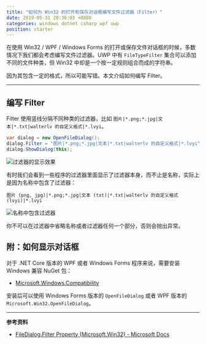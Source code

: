 ```yaml
---
title: "如何为 Win32 的打开和保存对话框编写文件过滤器（Filter）"
date: 2019-05-31 20:36:03 +0800
categories: windows dotnet csharp wpf uwp
position: starter
---
```


在使用 Win32 / WPF / Windows Forms 的打开或保存文件对话框的时候，多数情况下我们都会考虑编写文件过滤器。UWP 中有 `FileTypeFilter` 集合可以添加不同的文件种类，但 Win32 中却是一个按一定规则组合而成的字符串。

因为其包含一定的格式，所以可能写错。本文介绍如何编写 Filter。

---

<div id="toc"></div>

## 编写 Filter

Filter 使用竖线分隔不同种类的过滤器，比如 `图片|*.png;*.jpg|文本|*.txt|walterlv 的自定义格式|*.lvyi`。

```csharp
var dialog = new OpenFileDialog();
dialog.Filter = "图片|*.png;*.jpg|文本|*.txt|walterlv 的自定义格式|*.lvyi";
dialog.ShowDialog(this);
```

![过滤器的显示效果](/static/posts/2019-05-31-20-31-40.png)

有时我们会看到一些程序的过滤器里面显示了过滤器本身，而不止是名称，实际上是因为名称中包含了过滤器：

```
图片 (png, jpg)|*.png;*.jpg|文本 (txt)|*.txt|walterlv 的自定义格式 (lvyi)|*.lvyi
```

![名称中包含过滤器](/static/posts/2019-05-31-20-34-49.png)

你不可以在过滤器中省略名称或者过滤器任何一个部分，否则会抛出异常。

## 附：如何显示对话框

对于 .NET Core 版本的 WPF 或者 Windows Forms 程序来说，需要安装 Windows 兼容 NuGet 包：

- [Microsoft.Windows.Compatibility](https://www.nuget.org/packages/Microsoft.Windows.Compatibility)

安装后可以使用 Windows Forms 版本的 `OpenFileDialog` 或者 WPF 版本的 `Microsoft.Win32.OpenFileDialog`。

---

**参考资料**

- [FileDialog.Filter Property (Microsoft.Win32) - Microsoft Docs](https://docs.microsoft.com/en-us/dotnet/api/microsoft.win32.filedialog.filter)

